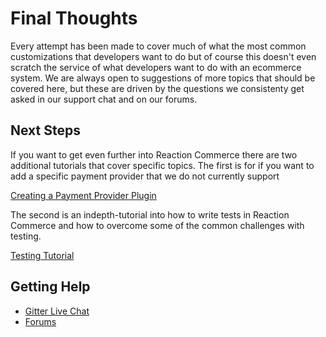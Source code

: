 # Final Thoughts

Every attempt has been made to cover much of what the most common customizations that developers want to do but of course
this doesn't even scratch the service of what developers want to do with an ecommerce system. We are always open to suggestions
of more topics that should be covered here, but these are driven by the questions we consistenty get asked in our support
chat and on our forums.

## Next Steps

If you want to get even further into Reaction Commerce there are two additional tutorials that cover specific topics. The
first is for if you want to add a specific payment provider that we do not currently support

[Creating a Payment Provider Plugin](/developer/tutorial/creating-a-payment-provider-plugin)

The second is an indepth-tutorial into how to write tests in Reaction Commerce and how to overcome some of the common
challenges with testing.

[Testing Tutorial](/developer/tutorial/testing-tutorial)

## Getting Help

* [Gitter Live Chat](https://gitter.im/reactioncommerce/reaction?utm_source=badge&utm_medium=badge&utm_campaign=pr-badge&utm_content=badge)
* [Forums]()
